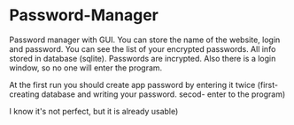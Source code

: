 # Password-Manager
Password manager with GUI. You can store the name of the website, login and password. You can see the list of your encrypted passwords. All info stored in database (sqlite). Passwords are incrypted. Also there is a login window, so no one will enter the program.

At the first run you should create app password by entering it twice
(first- creating database and writing your password. secod- enter to the program)

I know it's not perfect, but it is already usable)
